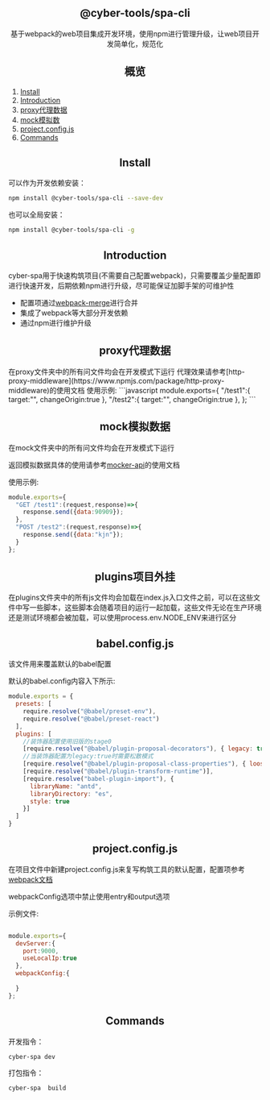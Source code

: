 <h2 align="center">@cyber-tools/spa-cli</h2>

<div align="center">基于webpack的web项目集成开发环境，使用npm进行管理升级，让web项目开发简单化，规范化</div>

<h2 align="center">概览</h2>

1. [Install](#Install)
2. [Introduction](#Introduction)
3. [proxy代理数据](#proxy代理数据)
4. [mock模拟数](#mock模拟数)
5. [project.config.js](#project.config.js)
6. [Commands](#Commands)

<h2 align="center">Install</h2>

可以作为开发依赖安装：

```bash
npm install @cyber-tools/spa-cli --save-dev
```

也可以全局安装：

```bash
npm install @cyber-tools/spa-cli -g
```



<h2 align="center">Introduction</h2>



cyber-spa用于快速构筑项目(不需要自己配置webpack)，只需要覆盖少量配置即进行快速开发，后期依赖npm进行升级，尽可能保证加脚手架的可维护性

- 配置项通过[webpack-merge](https://www.npmjs.com/package/webpack-merge)进行合并
- 集成了webpack等大部分开发依赖
- 通过npm进行维护升级

<h2 align="center">proxy代理数据</h2>
在proxy文件夹中的所有问文件均会在开发模式下运行
代理效果请参考[http-proxy-middleware](https://www.npmjs.com/package/http-proxy-middleware)的使用文档
使用示例:
```javascript
module.exports={
  "/test1":{
    target:"",
    changeOrigin:true
  },
  "/test2":{
    target:"",
    changeOrigin:true
  },
};
```

<h2 align="center">mock模拟数据</h2>
在mock文件夹中的所有问文件均会在开发模式下运行

返回模拟数据具体的使用请参考[mocker-api](https://www.npmjs.com/package/mocker-api)的使用文档

使用示例:
```javascript
module.exports={
  "GET /test1":(request,response)=>{
    response.send({data:90909});
  },
  "POST /test2":(request,response)=>{
    response.send({data:"kjn"});
  }
};
```

<h2 align="center">plugins项目外挂</h2>
在plugins文件夹中的所有js文件均会加载在index.js入口文件之前，可以在这些文件中写一些脚本，这些脚本会随着项目的运行一起加载，这些文件无论在生产环境还是测试环境都会被加载，可以使用process.env.NODE_ENV来进行区分

<h2 align="center">babel.config.js</h2>
该文件用来覆盖默认的babel配置

默认的babel.config内容入下所示:

```javascript
module.exports = {
  presets: [
    require.resolve("@babel/preset-env"),
    require.resolve("@babel/preset-react")
  ],
  plugins: [
    //装饰器配置使用旧版的stage0
    [require.resolve("@babel/plugin-proposal-decorators"), { legacy: true }],
    //当装饰器配置为legacy:true时需要松散模式
    [require.resolve("@babel/plugin-proposal-class-properties"), { loose: true }],
    [require.resolve("@babel/plugin-transform-runtime")],
    [require.resolve("babel-plugin-import"), {
      libraryName: "antd",
      libraryDirectory: "es",
      style: true
    }]
  ]
}
```

<h2 align="center">project.config.js</h2>

在项目文件中新建project.config.js来复写构筑工具的默认配置，配置项参考[webpack文档](https://www.webpackjs.com/configuration/)

webpackConfig选项中禁止使用entry和output选项

示例文件:

```javascript

module.exports={
  devServer:{
    port:9000,
    useLocalIp:true
  },
  webpackConfig:{
    
  }
};
```

<h2 align="center">Commands</h2>

开发指令：

```bash
cyber-spa dev
```

打包指令：

``` bash
cyber-spa  build
```

